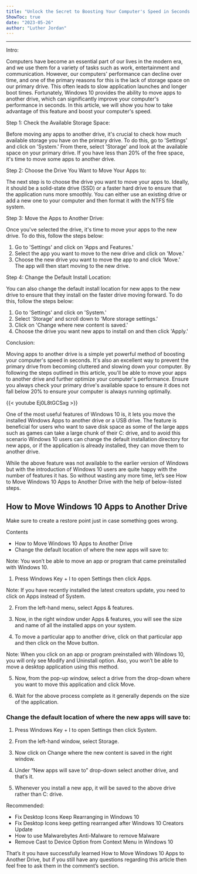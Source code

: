 ```yaml
---
title: "Unlock the Secret to Boosting Your Computer's Speed in Seconds: Learn How to Move Windows 10 Apps to Another Drive Now!"
ShowToc: true 
date: "2023-05-26"
author: "Luther Jordan"
---
```

*****
Intro:

Computers have become an essential part of our lives in the modern era, and we use them for a variety of tasks such as work, entertainment and communication. However, our computers' performance can decline over time, and one of the primary reasons for this is the lack of storage space on our primary drive. This often leads to slow application launches and longer boot times. Fortunately, Windows 10 provides the ability to move apps to another drive, which can significantly improve your computer's performance in seconds. In this article, we will show you how to take advantage of this feature and boost your computer's speed.

Step 1: Check the Available Storage Space:

Before moving any apps to another drive, it's crucial to check how much available storage you have on the primary drive. To do this, go to 'Settings' and click on 'System.' From there, select 'Storage' and look at the available space on your primary drive. If you have less than 20% of the free space, it's time to move some apps to another drive.

Step 2: Choose the Drive You Want to Move Your Apps to:

The next step is to choose the drive you want to move your apps to. Ideally, it should be a solid-state drive (SSD) or a faster hard drive to ensure that the application runs more smoothly. You can either use an existing drive or add a new one to your computer and then format it with the NTFS file system.

Step 3: Move the Apps to Another Drive:

Once you've selected the drive, it's time to move your apps to the new drive. To do this, follow the steps below:

1. Go to 'Settings' and click on 'Apps and Features.'
2. Select the app you want to move to the new drive and click on 'Move.'
3. Choose the new drive you want to move the app to and click 'Move.' The app will then start moving to the new drive.

Step 4: Change the Default Install Location:

You can also change the default install location for new apps to the new drive to ensure that they install on the faster drive moving forward. To do this, follow the steps below:

1. Go to 'Settings' and click on 'System.'
2. Select 'Storage' and scroll down to 'More storage settings.'
3. Click on 'Change where new content is saved.'
4. Choose the drive you want new apps to install on and then click 'Apply.'

Conclusion:

Moving apps to another drive is a simple yet powerful method of boosting your computer's speed in seconds. It's also an excellent way to prevent the primary drive from becoming cluttered and slowing down your computer. By following the steps outlined in this article, you'll be able to move your apps to another drive and further optimize your computer's performance. Ensure you always check your primary drive's available space to ensure it does not fall below 20% to ensure your computer is always running optimally.

{{< youtube Ej0L8tGCSxg >}} 



One of the most useful features of Windows 10 is, it lets you move the installed Windows Apps to another drive or a USB drive. The feature is beneficial for users who want to save disk space as some of the large apps such as games can take a large chunk of their C: drive, and to avoid this scenario Windows 10 users can change the default installation directory for new apps, or if the application is already installed, they can move them to another drive.
 

 
While the above feature was not available to the earlier version of Windows but with the introduction of Windows 10 users are quite happy with the number of features it has. So without wasting any more time, let’s see How to Move Windows 10 Apps to Another Drive with the help of below-listed steps.
 
## How to Move Windows 10 Apps to Another Drive
 
Make sure to create a restore point just in case something goes wrong.
 
Contents
 
- How to Move Windows 10 Apps to Another Drive
 - Change the default location of where the new apps will save to:

 
Note: You won’t be able to move an app or program that came preinstalled with Windows 10.
 
1. Press Windows Key + I to open Settings then click Apps.
 
Note: If you have recently installed the latest creators update, you need to click on Apps instead of System.
 
2. From the left-hand menu, select Apps & features.
 
3. Now, in the right window under Apps & features, you will see the size and name of all the installed apps on your system.
 
4. To move a particular app to another drive, click on that particular app and then click on the Move button.
 
Note: When you click on an app or program preinstalled with Windows 10, you will only see Modify and Uninstall option. Aso, you won’t be able to move a desktop application using this method.
 
5. Now, from the pop-up window, select a drive from the drop-down where you want to move this application and click Move.
 
6. Wait for the above process complete as it generally depends on the size of the application.
 
### Change the default location of where the new apps will save to:
 
1. Press Windows Key + I to open Settings then click System.
 
2. From the left-hand window, select Storage.
 
3. Now click on Change where the new content is saved in the right window.
 
4. Under “New apps will save to” drop-down select another drive, and that’s it.
 
5. Whenever you install a new app, it will be saved to the above drive rather than C: drive.
 
Recommended:
 
- Fix Desktop Icons Keep Rearranging in Windows 10
 - Fix Desktop Icons keep getting rearranged after Windows 10 Creators Update
 - How to use Malwarebytes Anti-Malware to remove Malware
 - Remove Cast to Device Option from Context Menu in Windows 10

 
That’s it you have successfully learned How to Move Windows 10 Apps to Another Drive, but if you still have any questions regarding this article then feel free to ask them in the comment’s section.





